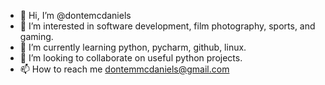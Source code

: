 - 👋 Hi, I’m @dontemcdaniels
- 👀 I’m interested in software development, film photography, sports, and gaming.
- 🌱 I’m currently learning python, pycharm, github, linux.
- 💞️ I’m looking to collaborate on useful python projects.
- 📫 How to reach me dontemmcdaniels@gmail.com

<!---
dontemcdaniels/dontemcdaniels is a ✨ special ✨ repository because its `README.md` (this file) appears on your GitHub profile.
You can click the Preview link to take a look at your changes.
--->
